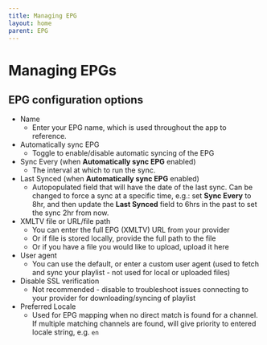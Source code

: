 ```yaml
---
title: Managing EPG
layout: home
parent: EPG
---
```


# Managing EPGs

## EPG configuration options

- Name
    - Enter your EPG name, which is used throughout the app to reference.
- Automatically sync EPG
    - Toggle to enable/disable automatic syncing of the EPG
- Sync Every (when **Automatically sync EPG** enabled)
    - The interval at which to run the sync.
- Last Synced (when **Automatically sync EPG** enabled)
    - Autopopulated field that will have the date of the last sync. Can be changed to force a sync at a specific time, e.g.: set **Sync Every** to 8hr, and then update the **Last Synced** field to 6hrs in the past to set the sync 2hr from now.
- XMLTV file or URL/file path
    - You can enter the full EPG (XMLTV) URL from your provider
    - Or if file is stored locally, provide the full path to the file
    - Or if you have a file you would like to upload, upload it here
- User agent
    - You can use the default, or enter a custom user agent (used to fetch and sync your playlist - not used for local or uploaded files)
- Disable SSL verification
    - Not recommended - disable to troubleshoot issues connecting to your provider for downloading/syncing of playlist
- Preferred Locale
    - Used for EPG mapping when no direct match is found for a channel. If multiple matching channels are found, will give priority to entered locale string, e.g. `en`